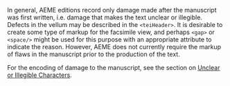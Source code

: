 In general, AEME editions record only damage made after the manuscript was first written, i.e. damage that makes the text unclear or illegible. Defects in the vellum may be described in the `<teiHeader>`. It is desirable to create some type of markup for the facsimile view, and perhaps `<gap>` or `<space/>` might be used for this purpose with an appropriate attribute to indicate the reason. However, AEME does not currently require the markup of flaws in the manuscript prior to the production of the text.

For the encoding of damage to the manuscript, see the section on [Unclear or Illegible Characters](Unclear_or_Illegible_Characters).
